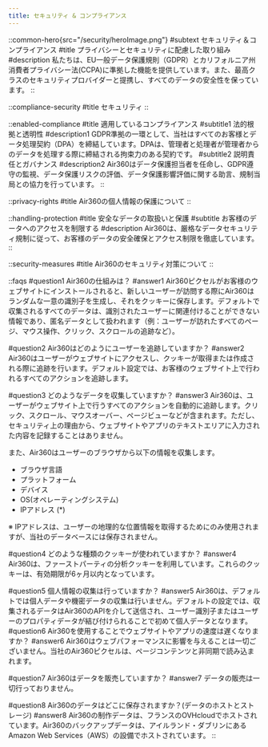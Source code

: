 ```yaml
---
title: セキュリティ & コンプライアンス
---
```


::common-hero{src="/security/heroImage.png"}
#subtext
セキュリティ＆コンプライアンス
#title
プライバシーとセキュリティに配慮した取り組み
#description
私たちは、EU一般データ保護規則（GDPR）とカリフォルニア州消費者プライバシー法(CCPA)に準拠した機能を提供しています。また、最高クラスのセキュリティプロバイダーと提携し、すべてのデータの安全性を保っています。
::

::compliance-security
#title
セキュリティ
::

::enabled-compliance
#title
適用しているコンプライアンス
#subtitle1
法的根拠と透明性
#description1
GDPR準拠の一環として、当社はすべてのお客様とデータ処理契約（DPA）を締結しています。DPAは、管理者と処理者が管理者からのデータを処理する際に締結される拘束力のある契約です。
#subtitle2
説明責任とガバナンス
#description2
Air360はデータ保護担当者を任命し、GDPR遵守の監視、データ保護リスクの評価、データ保護影響評価に関する助言、規制当局との協力を行っています。
::

::privacy-rights
#title
Air360の個人情報の保護について
::

::handling-protection
#title
安全なデータの取扱いと保護
#subtitle
お客様のデータへのアクセスを制限する
#description
Air360は、厳格なデータセキュリティ規制に従って、お客様のデータの安全確保とアクセス制限を徹底しています。
::

::security-measures
#title
Air360のセキュリティ対策について
::

::faqs
#question1
Air360の仕組みは？
#answer1
Air360ピクセルがお客様のウェブサイトにインストールされると、新しいユーザーが訪問する際にAir360はランダムな一意の識別子を生成し、それをクッキーに保存します。デフォルトで収集されるすべてのデータは、識別されたユーザーに関連付けることができない情報であり、匿名データとして扱われます（例：ユーザーが訪れたすべてのページ、マウス操作、クリック、スクロールの追跡など）。

#question2
Air360はどのようにユーザーを追跡していますか？
#answer2
Air360はユーザーがウェブサイトにアクセスし、クッキーが取得または作成される際に追跡を行います。デフォルト設定では、お客様のウェブサイト上で行われるすべてのアクションを追跡します。

#question3
どのようなデータを収集していますか？
#answer3
Air360は、ユーザーがウェブサイト上で行うすべてのアクションを自動的に追跡します。クリック、スクロール、マウスオーバー、ページビューなどが含まれます。ただし、セキュリティ上の理由から、ウェブサイトやアプリのテキストエリアに入力された内容を記録することはありません。

また、Air360はユーザーのブラウザから以下の情報を収集します。

- ブラウザ言語
- プラットフォーム
- デバイス
- OS(オペレーティングシステム)
- IPアドレス (*)

※ IPアドレスは、ユーザーの地理的な位置情報を取得するためにのみ使用されますが、当社のデータベースには保存されません。

#question4
どのような種類のクッキーが使われていますか？
#answer4
Air360は、ファーストパーティの分析クッキーを利用しています。これらのクッキーは、有効期限が6ヶ月以内となっています。

#question5
個人情報の収集は行っていますか？
#answer5
Air360は、デフォルトでは個人データや機密データの収集は行いません。デフォルトの設定では、収集されるデータはAir360のAPIを介して送信され、ユーザー識別子またはユーザーのプロパティデータが結び付けられることで初めて個人データとなります。
#question6
Air360を使用することでウェブサイトやアプリの速度は遅くなりますか？
#answer6
Air360はウェブパフォーマンスに影響を与えることは一切ございません。当社のAir360ピクセルは、ページコンテンツと非同期で読み込まれます。

#question7
Air360はデータを販売していますか？
#answer7
データの販売は一切行っておりません。

#question8
Air360のデータはどこに保存されますか？(データのホストとストレージ)
#answer8
Air360の制作データは、フランスのOVHcloudでホストされています。Air360のバックアップデータは、アイルランド・ダブリンにあるAmazon Web Services（AWS）の設備でホストされています。
::